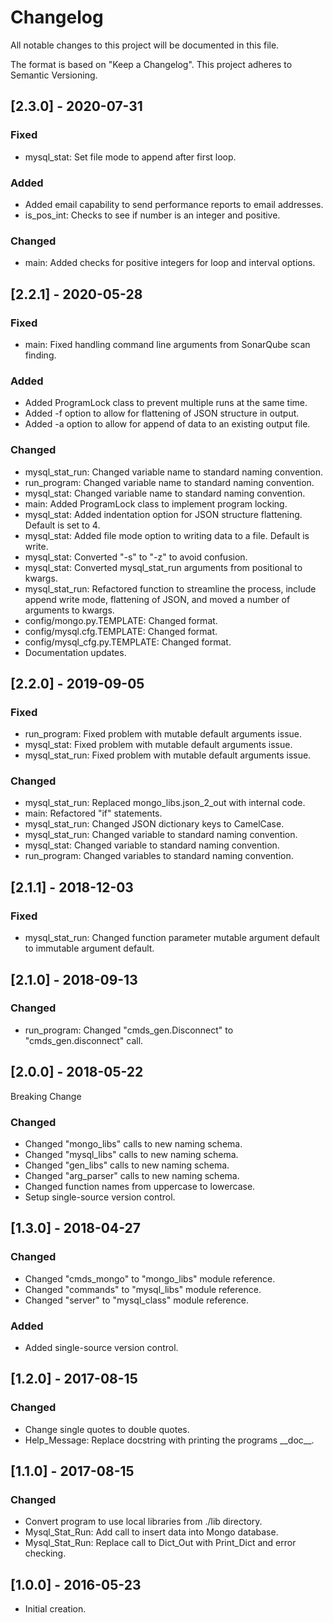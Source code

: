 # Changelog
All notable changes to this project will be documented in this file.

The format is based on "Keep a Changelog".  This project adheres to Semantic Versioning.


## [2.3.0] - 2020-07-31
### Fixed
- mysql_stat:  Set file mode to append after first loop.

### Added
- Added email capability to send performance reports to email addresses.
- is_pos_int:  Checks to see if number is an integer and positive.

### Changed
- main:  Added checks for positive integers for loop and interval options.


## [2.2.1] - 2020-05-28
### Fixed
- main: Fixed handling command line arguments from SonarQube scan finding.

### Added
- Added ProgramLock class to prevent multiple runs at the same time.
- Added -f option to allow for flattening of JSON structure in output.
- Added -a option to allow for append of data to an existing output file.

### Changed
- mysql_stat_run:  Changed variable name to standard naming convention.
- run_program:  Changed variable name to standard naming convention.
- mysql_stat:  Changed variable name to standard naming convention.
- main:  Added ProgramLock class to implement program locking.
- mysql_stat:  Added indentation option for JSON structure flattening.  Default is set to 4.
- mysql_stat:  Added file mode option to writing data to a file.  Default is write.
- mysql_stat:  Converted "-s" to "-z" to avoid confusion.
- mysql_stat:  Converted mysql_stat_run arguments from positional to kwargs.
- mysql_stat_run:  Refactored function to streamline the process, include append write mode, flattening of JSON, and moved a number of arguments to kwargs.
- config/mongo.py.TEMPLATE:  Changed format.
- config/mysql.cfg.TEMPLATE:  Changed format.
- config/mysql_cfg.py.TEMPLATE:  Changed format.
- Documentation updates.


## [2.2.0] - 2019-09-05
### Fixed
- run_program:  Fixed problem with mutable default arguments issue.
- mysql_stat:  Fixed problem with mutable default arguments issue.
- mysql_stat_run:  Fixed problem with mutable default arguments issue.

### Changed
- mysql_stat_run: Replaced mongo_libs.json_2_out with internal code.
- main:  Refactored "if" statements.
- mysql_stat_run:  Changed JSON dictionary keys to CamelCase.
- mysql_stat_run:  Changed variable to standard naming convention.
- mysql_stat:  Changed variable to standard naming convention.
- run_program:  Changed variables to standard naming convention.


## [2.1.1] - 2018-12-03
### Fixed
- mysql_stat_run:  Changed function parameter mutable argument default to immutable argument default.


## [2.1.0] - 2018-09-13
### Changed
- run_program:  Changed "cmds_gen.Disconnect" to "cmds_gen.disconnect" call.


## [2.0.0] - 2018-05-22
Breaking Change

### Changed
- Changed "mongo_libs" calls to new naming schema.
- Changed "mysql_libs" calls to new naming schema.
- Changed "gen_libs" calls to new naming schema.
- Changed "arg_parser" calls to new naming schema.
- Changed function names from uppercase to lowercase.
- Setup single-source version control.


## [1.3.0] - 2018-04-27
### Changed
- Changed "cmds_mongo" to "mongo_libs" module reference.
- Changed "commands" to "mysql_libs" module reference.
- Changed "server" to "mysql_class" module reference.

### Added
- Added single-source version control.


## [1.2.0] - 2017-08-15
### Changed
- Change single quotes to double quotes.
- Help_Message:  Replace docstring with printing the programs \_\_doc\_\_.


## [1.1.0] - 2017-08-15
### Changed
- Convert program to use local libraries from ./lib directory.
- Mysql_Stat_Run:  Add call to insert data into Mongo database.
- Mysql_Stat_Run:  Replace call to Dict_Out with Print_Dict and error checking.


## [1.0.0] - 2016-05-23
- Initial creation.

